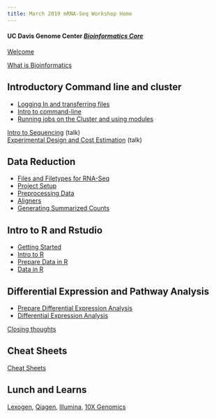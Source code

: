 ```yaml
---
title: March 2019 mRNA-Seq Workshop Home
---
```


#### UC Davis Genome Center [*Bioinformatics Core*](http://bioinformatics.ucdavis.edu/)

[Welcome](welcome.md)

[What is Bioinformatics](pdfs/Genomics_a_perspective_March2019.pdf)

## Introductory Command line and cluster
* [Logging In and transferring files](cli/logging-in.md)
* [Intro to command-line](cli/command-line-intro.md)
* [Running jobs on the Cluster and using modules](cli/cluster.md)


[Intro to Sequencing](pdfs/erics_talk.pdf) (talk)  
[Experimental Design and Cost Estimation](pdfs/ExperimentalDesign.pdf) (talk)


## Data Reduction
* [Files and Filetypes for RNA-Seq](data_reduction/filetypes.md)
* [Project Setup](data_reduction/project_setup.md)
* [Preprocessing Data](data_reduction/preproc_htstream.md)
* [Aligners](data_reduction/alignment.md)
* [Generating Summarized Counts](data_reduction/counts.md)

## Intro to R and Rstudio
* [Getting Started](intro2R/RStudio.md)
* [Intro to R](intro2R/Intro2R.md)
* [Prepare Data in R](intro2R/data_in_R_prepare.md)
* [Data in R](intro2R/orig_data_in_R.md)

## Differential Expression and Pathway Analysis
* [Prepare Differential Expression Analysis](differential_expression/de_analysis_prepare.md)
* [Differential Expression Analysis](differential_expression/orig_DE_Analysis.md)

<!--

* [DE Analysis: counts to lists of DE genes](thursday/DE.html)
  * [The R Markdown file](thursday/DE.Rmd)
* [Gene Ontology and KEGG Pathway Enrichment Analyses](friday/enrichment.html)
  * [The R Markdown file](friday/enrichment.Rmd)
* [Generating figures](friday/script_plots.md)
  * [The R Markdown file](friday/script_plots.Rmd)
  * [I5_v_C_time6.txt](friday/I5_v_C_time6.txt)
  * [I5_v_C_time6_KEGG.txt](friday/I5_v_C_time6_KEGG.txt)
  * [metafile](friday/metafile.txt)
  * [all_counts.txt](friday/all_counts.txt)
  * [all files for plots](friday/files_for_plots.zip)
-->

[Closing thoughts](closing.md)


## Cheat Sheets
[Cheat Sheets](cheatSheetIndex.md)

## Lunch and Learns
[Lexogen](https://www.lexogen.com/), [Qiagen](https://www.qiagen.com/us/), [Illumina](https://www.illumina.com/), [10X Genomics](https://www.10xgenomics.com/)
